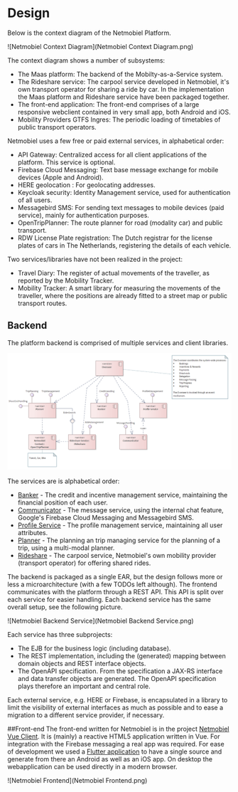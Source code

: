 # Design

Below is the context diagram of the Netmobiel Platform.

![Netmobiel Context Diagram](Netmobiel Context Diagram.png) 

The context diagram shows a number of subsystems:
* The Maas platform: The backend of the Mobilty-as-a-Service system.
* The Rideshare service: The carpool service developed in Netmobiel, it's own transport operator for sharing a ride by car. In the implementation the Maas platform and Rideshare service have been packaged together.
* The front-end application: The front-end comprises of a large responsive webclient contained in very small app, both Android and iOS.
* Mobility Providers GTFS Ingres: The periodic loading of timetables of public transport operators.

Netmobiel uses a few free or paid external services, in alphabetical order:
* API Gateway: Centralized access  for all client applications of the platform. This service is optional.
* Firebase Cloud Messaging: Text base message exchange for mobile devices (Apple and Android).
* HERE geolocation : For geolocating addresses.
* Keycloak security: Identity Management service, used for authentication of all users.
* Messagebird SMS: For sending text messages to mobile devices (paid service), mainly for authentication purposes.
* OpenTripPlanner: The route planner for road (modality car) and public transport.
* RDW License Plate registration: The Dutch registrar for the license plates of cars in The Netherlands, registering the details of each vehicle.

Two services/libraries have not been realized in the project:
* Travel Diary: The register of actual movements of the traveller, as reported by the Mobility Tracker.
* Mobility Tracker: A smart library for measuring the movements of the traveller, where the positions are already fitted to a street map or public transport routes.

## Backend
The platform backend is comprised of multiple services and client libraries. 

![Netmobiel Backend](Netmobiel-Backend.png) 

The services are is alphabetical order:
* [Banker](../netmobiel-banker-ejb/doc/design.md) - The credit and incentive management service, maintaining the financial position of each user.
* [Communicator](../netmobiel-communicator-ejb/doc/design.md) - The message service, using the internal chat feature, Google's Firebase Cloud Messaging and Messagebird SMS.
* [Profile Service](../netmobiel-profile-ejb/doc/design.md) - The profile management service, maintaining all user attributes.
* [Planner](../netmobiel-planner-ejb/doc/design.md) - The planning an trip managing service for the planning of a trip, using a multi-modal planner.
* [Rideshare](../netmobiel-rideshare-ejb/doc/design.md) - The carpool service, Netmobiel's own mobility provider (transport operator) for offering shared rides.

The backend is packaged as a single EAR, but the design follows more or less a microarchitecture (with a few TODOs left although). The frontend communicates with the platform through a REST API. 
This API is split over each service for easier handling. Each backend service has the same overall setup, see the following picture.

![Netmobiel Backend Service](Netmobiel Backend Service.png) 

Each service has three subprojects: 
 * The EJB for the business logic (including database).
 * The REST implementation, including the (generated) mapping between domain objects and REST interface objects.
 * The OpenAPI specification. From the specification a JAX-RS interface and data transfer objects are generated. The OpenAPI specification plays therefore an important and central role.
 
Each external service, e.g. HERE or Firebase, is encapsulated in a library to limit the visibility of external interfaces as much as possible and to ease a migration to a different service provider, if necessary.

##Front-end
The front-end written for Netmobiel is in the project [Netmobiel Vue Client](../../netmobiel-vue-client/README.md). It is (mainly) a reactive HTML5 application written in Vue. For integration with the Firebase messaging a real app was required. For ease of development we used a [Flutter application](../../netmobiel-flutter-client/README.md) to have a single source and generate from there an Android as well as an iOS app. On desktop the webapplication can be used directly in a modern browser.

![Netmobiel Frontend](Netmobiel Frontend.png) 
